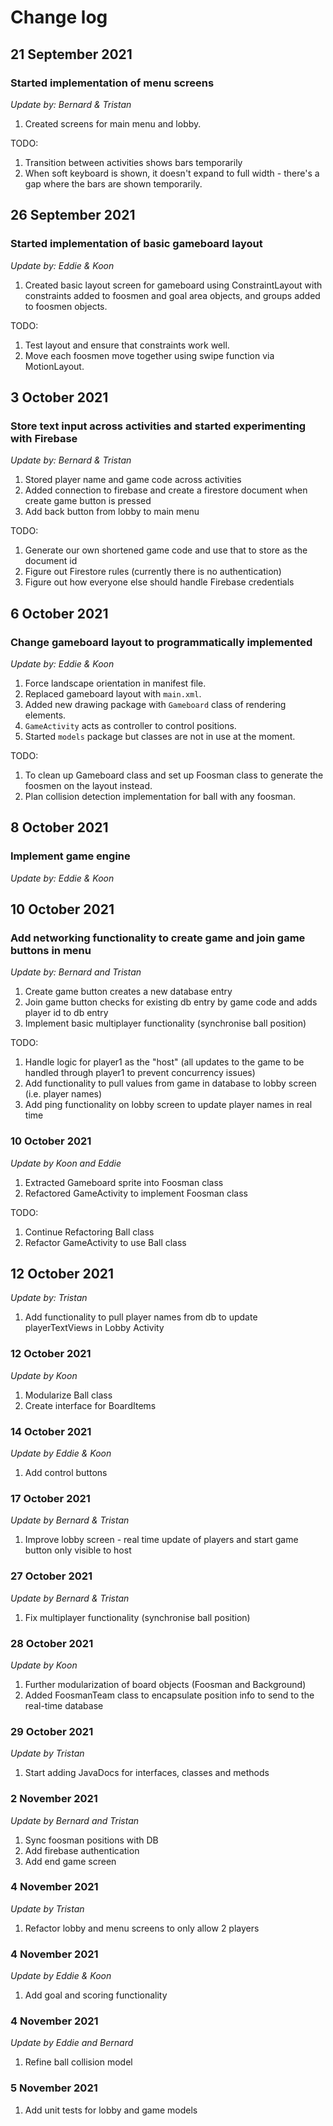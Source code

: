 # Change log

## 21 September 2021 
### Started implementation of menu screens
*Update by: Bernard & Tristan*
1. Created screens for main menu and lobby.

TODO:
1. Transition between activities shows bars temporarily
2. When soft keyboard is shown, it doesn't expand to full width - there's a gap where the bars are shown temporarily.

## 26 September 2021
### Started implementation of basic gameboard layout
*Update by: Eddie & Koon*
1. Created basic layout screen for gameboard using ConstraintLayout with constraints added to foosmen and goal area objects, and groups added to foosmen objects.

TODO:
1. Test layout and ensure that constraints work well.
2. Move each foosmen move together using swipe function via MotionLayout.

## 3 October 2021
### Store text input across activities and started experimenting with Firebase
*Update by: Bernard & Tristan*
1. Stored player name and game code across activities
2. Added connection to firebase and create a firestore document when create game button is pressed
3. Add back button from lobby to main menu

TODO:
1. Generate our own shortened game code and use that to store as the document id
2. Figure out Firestore rules (currently there is no authentication)
3. Figure out how everyone else should handle Firebase credentials

## 6 October 2021
### Change gameboard layout to programmatically implemented
*Update by: Eddie & Koon*
1. Force landscape orientation in manifest file.
2. Replaced gameboard layout with `main.xml`.
3. Added new drawing package with `Gameboard` class of rendering elements.
4. `GameActivity` acts as controller to control positions.
5. Started `models` package but classes are not in use at the moment.

TODO:
1. To clean up Gameboard class and set up Foosman class to generate the foosmen on the layout instead.
2. Plan collision detection implementation for ball with any foosman.

## 8 October 2021
### Implement game engine
*Update by: Eddie & Koon*

## 10 October 2021
### Add networking functionality to create game and join game buttons in menu
*Update by: Bernard and Tristan*
1. Create game button creates a new database entry
2. Join game button checks for existing db entry by game code and adds player id to db entry
3. Implement basic multiplayer functionality (synchronise ball position)

TODO:
1. Handle logic for player1 as the "host" (all updates to the game to be handled through player1 to prevent concurrency issues)
2. Add functionality to pull values from game in database to lobby screen (i.e. player names)
3. Add ping functionality on lobby screen to update player names in real time

### 10 October 2021
*Update by Koon and Eddie*
1. Extracted Gameboard sprite into Foosman class
2. Refactored GameActivity to implement Foosman class

TODO:
1. Continue Refactoring Ball class
2. Refactor GameActivity to use Ball class

## 12 October 2021
*Update by: Tristan*
1. Add functionality to pull player names from db to update playerTextViews in Lobby Activity

### 12 October 2021
*Update by Koon*
1. Modularize Ball class
2. Create interface for BoardItems

### 14 October 2021
*Update by Eddie & Koon*
1. Add control buttons

### 17 October 2021
*Update by Bernard & Tristan*
1. Improve lobby screen - real time update of players and start game button only visible to host

### 27 October 2021
*Update by Bernard & Tristan*
1. Fix multiplayer functionality (synchronise ball position)

### 28 October 2021
*Update by Koon*
1. Further modularization of board objects (Foosman and Background)
2. Added FoosmanTeam class to encapsulate position info to send to the real-time database

### 29 October 2021
*Update by Tristan*
1. Start adding JavaDocs for interfaces, classes and methods 

### 2 November 2021
*Update by Bernard and Tristan*
1. Sync foosman positions with DB
2. Add firebase authentication
3. Add end game screen

### 4 November 2021
*Update by Tristan*
1. Refactor lobby and menu screens to only allow 2 players

### 4 November 2021
*Update by Eddie & Koon*
1. Add goal and scoring functionality

### 4 November 2021
*Update by Eddie and Bernard*
1. Refine ball collision model

### 5 November 2021
1. Add unit tests for lobby and game models